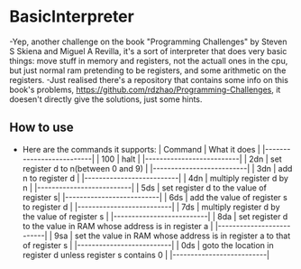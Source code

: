 # BasicInterpreter
-Yep, another challenge on the book "Programming Challenges" by Steven S Skiena and Miguel A Revilla, it's a sort of interpreter that does very basic things: move stuff in memory and registers, not the actuall ones in the cpu, but just normal ram pretending to be registers, and some arithmetic on the registers.
-Just realised there's a repository that contains some info on this book's problems, https://github.com/rdzhao/Programming-Challenges, it doesen't directly give the solutions, just some hints.

## How to use
- Here are the commands it supports:
| Command | What it does |
|--------------------------|
| 100 | halt |
|--------------------------|
| 2dn | set register d to n(between 0 and 9) |
|--------------------------|
| 3dn | add n to register d |
|--------------------------|
| 4dn | multiply register d by n |
|--------------------------|
| 5ds | set register d to the value of register s|
|--------------------------|
| 6ds | add the value of register s to register d |
|--------------------------|
| 7ds | multiply register d by the value of register s |
|--------------------------|
| 8da | set register d to the value in RAM whose address is in register a |
|--------------------------|
| 9sa | set the value in RAM whose address is in register a to that of register s |
|--------------------------|
| 0ds | goto the location in register d unless register s contains 0 |
|--------------------------|
